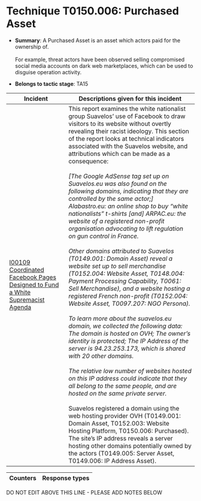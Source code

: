 # Technique T0150.006: Purchased Asset

* **Summary**: A Purchased Asset is an asset which actors paid for the ownership of. <br><br>For example, threat actors have been observed selling compromised social media accounts on dark web marketplaces, which can be used to disguise operation activity.

* **Belongs to tactic stage**: TA15


| Incident | Descriptions given for this incident |
| -------- | -------------------- |
| [I00109 Coordinated Facebook Pages Designed to Fund a White Supremacist Agenda](../../generated_pages/incidents/I00109.md) | This report examines the white nationalist group Suavelos’ use of Facebook to draw visitors to its website without overtly revealing their racist ideology. This section of the report looks at technical indicators associated with the Suavelos website, and attributions which can be made as a consequence:<i><br><br>[The Google AdSense tag set up on Suavelos.eu was also found on the following domains, indicating that they are controlled by the same actor;] Alabastro.eu: an online shop to buy “white nationalists” t-shirts [and] ARPAC.eu: the website of a registered non-profit organisation advocating to lift regulation on gun control in France.<br><br>Other domains attributed to Suavelos (T0149.001: Domain Asset) reveal a website set up to sell merchandise (T0152.004: Website Asset, T0148.004: Payment Processing Capability, T0061: Sell Merchandise), and a website hosting a registered French non-profit (T0152.004: Website Asset, T0097.207: NGO Persona).<br><br>To learn more about the suavelos.eu domain, we collected the following data: The domain is hosted on OVH; The owner’s identity is protected; The IP Address of the server is 94.23.253.173, which is shared with 20 other domains. <br><br>The relative low number of websites hosted on this IP address could indicate that they all belong to the same people, and are hosted on the same private server.</i><br><br>Suavelos registered a domain using the web hosting provider OVH (T0149.001: Domain Asset, T0152.003: Website Hosting Platform, T0150.006: Purchased). The site’s IP address reveals a server hosting other domains potentially owned by the actors (T0149.005: Server Asset, T0149.006: IP Address Asset). |



| Counters | Response types |
| -------- | -------------- |


DO NOT EDIT ABOVE THIS LINE - PLEASE ADD NOTES BELOW